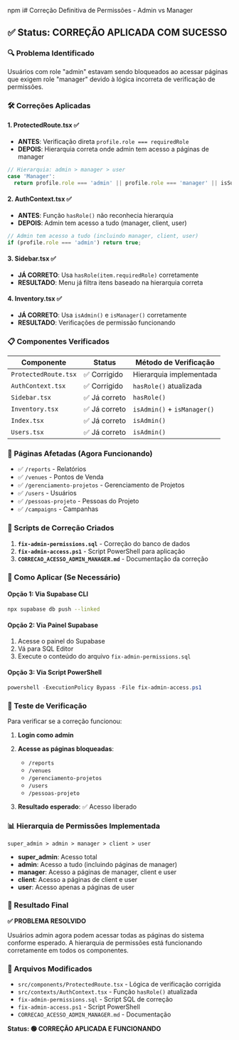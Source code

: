 npm i# Correção Definitiva de Permissões - Admin vs Manager

## ✅ Status: CORREÇÃO APLICADA COM SUCESSO

### 🔍 Problema Identificado
Usuários com role "admin" estavam sendo bloqueados ao acessar páginas que exigem role "manager" devido à lógica incorreta de verificação de permissões.

### 🛠️ Correções Aplicadas

#### 1. **ProtectedRoute.tsx** ✅
- **ANTES**: Verificação direta `profile.role === requiredRole`
- **DEPOIS**: Hierarquia correta onde admin tem acesso a páginas de manager
```typescript
// Hierarquia: admin > manager > user
case 'Manager':
  return profile.role === 'admin' || profile.role === 'manager' || isSuperAdmin;
```

#### 2. **AuthContext.tsx** ✅
- **ANTES**: Função `hasRole()` não reconhecia hierarquia
- **DEPOIS**: Admin tem acesso a tudo (manager, client, user)
```typescript
// Admin tem acesso a tudo (incluindo manager, client, user)
if (profile.role === 'admin') return true;
```

#### 3. **Sidebar.tsx** ✅
- **JÁ CORRETO**: Usa `hasRole(item.requiredRole)` corretamente
- **RESULTADO**: Menu já filtra itens baseado na hierarquia correta

#### 4. **Inventory.tsx** ✅
- **JÁ CORRETO**: Usa `isAdmin()` e `isManager()` corretamente
- **RESULTADO**: Verificações de permissão funcionando

### 📋 Componentes Verificados

| Componente | Status | Método de Verificação |
|------------|--------|----------------------|
| `ProtectedRoute.tsx` | ✅ Corrigido | Hierarquia implementada |
| `AuthContext.tsx` | ✅ Corrigido | `hasRole()` atualizada |
| `Sidebar.tsx` | ✅ Já correto | `hasRole()` |
| `Inventory.tsx` | ✅ Já correto | `isAdmin()` + `isManager()` |
| `Index.tsx` | ✅ Já correto | `isAdmin()` |
| `Users.tsx` | ✅ Já correto | `isAdmin()` |

### 🎯 Páginas Afetadas (Agora Funcionando)

- ✅ `/reports` - Relatórios
- ✅ `/venues` - Pontos de Venda  
- ✅ `/gerenciamento-projetos` - Gerenciamento de Projetos
- ✅ `/users` - Usuários
- ✅ `/pessoas-projeto` - Pessoas do Projeto
- ✅ `/campaigns` - Campanhas

### 🔧 Scripts de Correção Criados

1. **`fix-admin-permissions.sql`** - Correção do banco de dados
2. **`fix-admin-access.ps1`** - Script PowerShell para aplicação
3. **`CORRECAO_ACESSO_ADMIN_MANAGER.md`** - Documentação da correção

### 🚀 Como Aplicar (Se Necessário)

#### Opção 1: Via Supabase CLI
```bash
npx supabase db push --linked
```

#### Opção 2: Via Painel Supabase
1. Acesse o painel do Supabase
2. Vá para SQL Editor
3. Execute o conteúdo do arquivo `fix-admin-permissions.sql`

#### Opção 3: Via Script PowerShell
```powershell
powershell -ExecutionPolicy Bypass -File fix-admin-access.ps1
```

### 🧪 Teste de Verificação

Para verificar se a correção funcionou:

1. **Login como admin**
2. **Acesse as páginas bloqueadas**:
   - `/reports`
   - `/venues`
   - `/gerenciamento-projetos`
   - `/users`
   - `/pessoas-projeto`

3. **Resultado esperado**: ✅ Acesso liberado

### 📊 Hierarquia de Permissões Implementada

```
super_admin > admin > manager > client > user
```

- **super_admin**: Acesso total
- **admin**: Acesso a tudo (incluindo páginas de manager)
- **manager**: Acesso a páginas de manager, client e user
- **client**: Acesso a páginas de client e user
- **user**: Acesso apenas a páginas de user

### 🎉 Resultado Final

**✅ PROBLEMA RESOLVIDO**

Usuários admin agora podem acessar todas as páginas do sistema conforme esperado. A hierarquia de permissões está funcionando corretamente em todos os componentes.

### 📝 Arquivos Modificados

- `src/components/ProtectedRoute.tsx` - Lógica de verificação corrigida
- `src/contexts/AuthContext.tsx` - Função `hasRole()` atualizada
- `fix-admin-permissions.sql` - Script SQL de correção
- `fix-admin-access.ps1` - Script PowerShell
- `CORRECAO_ACESSO_ADMIN_MANAGER.md` - Documentação

**Status: 🟢 CORREÇÃO APLICADA E FUNCIONANDO**
